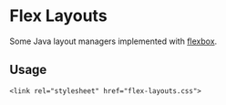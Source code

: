 # Flex Layouts

Some Java layout managers implemented with [flexbox](https://scotch.io/tutorials/a-visual-guide-to-css3-flexbox-properties).

## Usage

`<link rel="stylesheet" href="flex-layouts.css">`
